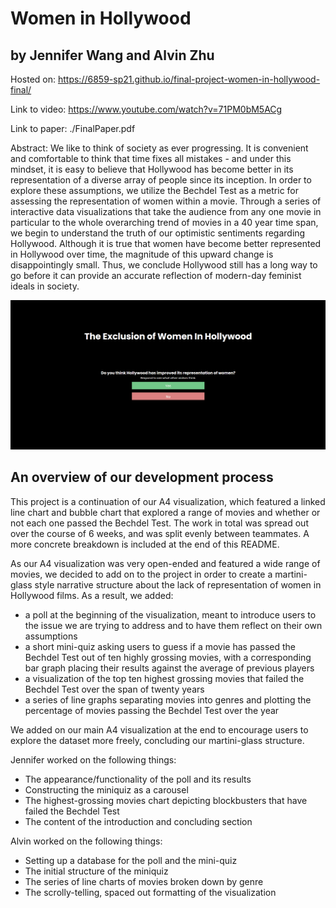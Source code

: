# Women in Hollywood
## by Jennifer Wang and Alvin Zhu

Hosted on: https://6859-sp21.github.io/final-project-women-in-hollywood-final/

Link to video: https://www.youtube.com/watch?v=71PM0bM5ACg

Link to paper: ./FinalPaper.pdf

Abstract: We like to think of society as ever progressing. It is convenient and comfortable to think that time fixes all mistakes - and under this mindset, it is easy to believe that Hollywood has become better in its representation of a diverse array of people since its inception. In order to explore these assumptions, we utilize the Bechdel Test as a metric for assessing the representation of women within a movie. Through a series of interactive data visualizations that take the audience from any one movie in particular to the whole overarching trend of movies in a 40 year time span, we begin to understand the truth of our optimistic sentiments regarding Hollywood. Although it is true that women have become better represented in Hollywood over time, the magnitude of this upward change is disappointingly small. Thus, we conclude Hollywood still has a long way to go before it can provide an accurate reflection of modern-day feminist ideals in society.

![Women in Hollywood Image](abstract.PNG)

## An overview of our development process

This project is a continuation of our A4 visualization, which featured a linked line chart and bubble chart that explored a range of movies and whether or not each one passed the Bechdel Test. The work in total was spread out over the course of 6 weeks, and was split evenly between teammates. A more concrete breakdown is included at the end of this README. 

As our A4 visualization was very open-ended and featured a wide range of movies, we decided to add on to the project in order to create a martini-glass style narrative structure about the lack of representation of women in Hollywood films. As a result, we added: 
* a poll at the beginning of the visualization, meant to introduce users to the issue we are trying to address and to have them reflect on their own assumptions
* a short mini-quiz asking users to guess if a movie has passed the Bechdel Test out of ten highly grossing movies, with a corresponding bar graph placing their results against the average of previous players
* a visualization of the top ten highest grossing movies that failed the Bechdel Test over the span of twenty years
* a series of line graphs separating movies into genres and plotting the percentage of movies passing the Bechdel Test over the year

We added on our main A4 visualization at the end to encourage users to explore the dataset more freely, concluding our martini-glass structure. 


Jennifer worked on the following things: 
* The appearance/functionality of the poll and its results
* Constructing the miniquiz as a carousel
* The highest-grossing movies chart depicting blockbusters that have failed the Bechdel Test
* The content of the introduction and concluding section

Alvin worked on the following things:
* Setting up a database for the poll and the mini-quiz
* The initial structure of the miniquiz
* The series of line charts of movies broken down by genre
* The scrolly-telling, spaced out formatting of the visualization

